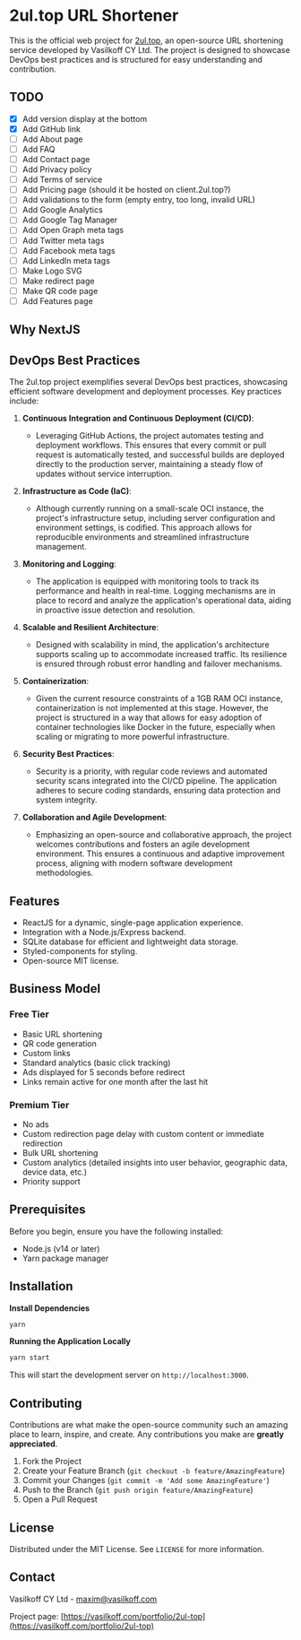 # 2ul.top URL Shortener 

This is the official web project for [2ul.top](https://2ul.top), an open-source URL shortening service developed by Vasilkoff CY Ltd. The project is designed to showcase DevOps best practices and is structured for easy understanding and contribution.

## TODO

- [x] Add version display at the bottom
- [x] Add GitHub link
- [ ] Add About page
- [ ] Add FAQ 
- [ ] Add Contact page
- [ ] Add Privacy policy
- [ ] Add Terms of service
- [ ] Add Pricing page (should it be hosted on client.2ul.top?)
- [ ] Add validations to the form (empty entry, too long, invalid URL)
- [ ] Add Google Analytics
- [ ] Add Google Tag Manager
- [ ] Add Open Graph meta tags
- [ ] Add Twitter meta tags
- [ ] Add Facebook meta tags
- [ ] Add LinkedIn meta tags
- [ ] Make Logo SVG
- [ ] Make redirect page
- [ ] Make QR code page
- [ ] Add Features page

## Why NextJS

## DevOps Best Practices

The 2ul.top project exemplifies several DevOps best practices, showcasing efficient software development and deployment processes. Key practices include:

1. **Continuous Integration and Continuous Deployment (CI/CD)**:
   - Leveraging GitHub Actions, the project automates testing and deployment workflows. This ensures that every commit or pull request is automatically tested, and successful builds are deployed directly to the production server, maintaining a steady flow of updates without service interruption.

2. **Infrastructure as Code (IaC)**:
   - Although currently running on a small-scale OCI instance, the project's infrastructure setup, including server configuration and environment settings, is codified. This approach allows for reproducible environments and streamlined infrastructure management.

3. **Monitoring and Logging**:
   - The application is equipped with monitoring tools to track its performance and health in real-time. Logging mechanisms are in place to record and analyze the application's operational data, aiding in proactive issue detection and resolution.

4. **Scalable and Resilient Architecture**:
   - Designed with scalability in mind, the application's architecture supports scaling up to accommodate increased traffic. Its resilience is ensured through robust error handling and failover mechanisms.

5. **Containerization**:
   - Given the current resource constraints of a 1GB RAM OCI instance, containerization is not implemented at this stage. However, the project is structured in a way that allows for easy adoption of container technologies like Docker in the future, especially when scaling or migrating to more powerful infrastructure.

6. **Security Best Practices**:
   - Security is a priority, with regular code reviews and automated security scans integrated into the CI/CD pipeline. The application adheres to secure coding standards, ensuring data protection and system integrity.

7. **Collaboration and Agile Development**:
   - Emphasizing an open-source and collaborative approach, the project welcomes contributions and fosters an agile development environment. This ensures a continuous and adaptive improvement process, aligning with modern software development methodologies.

## Features

- ReactJS for a dynamic, single-page application experience.
- Integration with a Node.js/Express backend.
- SQLite database for efficient and lightweight data storage.
- Styled-components for styling.
- Open-source MIT license.

## Business Model

### Free Tier
- Basic URL shortening
- QR code generation
- Custom links
- Standard analytics (basic click tracking)
- Ads displayed for 5 seconds before redirect
- Links remain active for one month after the last hit

### Premium Tier
- No ads
- Custom redirection page delay with custom content or immediate redirection
- Bulk URL shortening
- Custom analytics (detailed insights into user behavior, geographic data, device data, etc.)
- Priority support

## Prerequisites

Before you begin, ensure you have the following installed:
- Node.js (v14 or later)
- Yarn package manager

## Installation

**Install Dependencies**

```sh
yarn
```

**Running the Application Locally**

```sh
yarn start
```

This will start the development server on `http://localhost:3000`.

## Contributing

Contributions are what make the open-source community such an amazing place to learn, inspire, and create. Any contributions you make are **greatly appreciated**.

1. Fork the Project
2. Create your Feature Branch (`git checkout -b feature/AmazingFeature`)
3. Commit your Changes (`git commit -m 'Add some AmazingFeature'`)
4. Push to the Branch (`git push origin feature/AmazingFeature`)
5. Open a Pull Request

## License

Distributed under the MIT License. See `LICENSE` for more information.

## Contact

Vasilkoff CY Ltd - [maxim@vasilkoff.com](mailto:maxim@vasilkoff.com)

Project page: [https://vasilkoff.com/portfolio/2ul-top](https://vasilkoff.com/portfolio/2ul-top)
